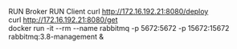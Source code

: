 RUN Broker
RUN Client 
curl http://172.16.192.21:8080/deploy \
curl http://172.16.192.21:8080/get   \
docker run -it --rm --name rabbitmq -p 5672:5672 -p 15672:15672 rabbitmq:3.8-management &
